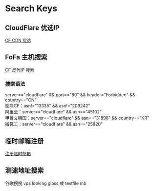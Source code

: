 # Search Keys 
## CloudFlare 优选IP
[CF CDN 优选](https://stock.hostmonit.com/CloudFlareYes)
## FoFa 主机搜索
[CF 反代IP 搜索](https://fofa.info/result?qbase64=c2VydmVyPT0iY2xvdWRmbGFyZSIgJiYgcG9ydD09IjQ0MyIgJiYgaGVhZGVyPSJGb3JiaWRkZW4iICYmIGNvdW50cnk9PSJDTiI%3D)  
### 搜索语法
server=="cloudflare" && port=="80" && header="Forbidden" && country=="CN"  
剔除CF：asn!="13335" && asn!="209242"  
阿里云：server=="cloudflare" && asn=="45102"  
甲骨文韩国：server=="cloudflare" && asn=="31898" && country=="KR"  
搬瓦工：server=="cloudflare" && asn=="25820"
## 临时邮箱注册
[注册临时邮箱](http://24mail.chacuo.net)
## 测速地址搜索
谷歌搜搜 vps looking glass 或 testfile mb
